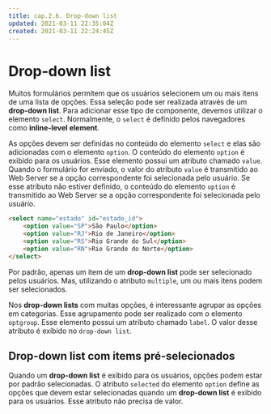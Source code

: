 ```yaml
---
title: cap.2.6. Drop-down list
updated: 2021-03-11 22:35:04Z
created: 2021-03-11 22:24:45Z
---
```


# Drop-down list

Muitos formulários permitem que os usuários selecionem um ou mais itens de uma lista de opções. Essa seleção pode ser realizada através de um **drop-down list**. Para adicionar esse tipo de componente, devemos utilizar o elemento `select`. Normalmente, o `select` é definido pelos navegadores como **inline-level element**.

As opções devem ser definidas no conteúdo do elemento `select` e elas são adicionadas com o elemento `option`. O conteúdo do elemento `option` é exibido para os usuários. Esse elemento possui um atributo chamado `value`. Quando o formulário for enviado, o valor do atributo `value` é transmitido ao Web Server se a opção correspondente foi selecionada pelo usuário. Se esse atributo não estiver definido, o conteúdo do elemento `option` é transmitido ao Web Server se a opção correspondente foi selecionada pelo usuário.

```html
<select name="estado" id="estado_id">      
    <option value="SP">São Paulo</option>
    <option value="RJ">Rio de Janeiro</option>
    <option value="RS">Rio Grande do Sul</option>
    <option value="RN">Rio Grande do Norte</option>
</select>
```

Por padrão, apenas um item de um **drop-down list** pode ser selecionado pelos usuários. Mas, utilizando o atributo `multiple`, um ou mais itens podem ser selecionados.

Nos **drop-down lists** com muitas opções, é interessante agrupar as opções em categorias. Esse agrupamento pode ser realizado com o elemento `optgroup`. Esse elemento possui um atributo chamado `label`. O valor desse atributo é exibido no `drop-down list`.

## Drop-down list com items pré-selecionados

Quando um **drop-down list** é exibido para os usuários, opções podem estar por padrão selecionadas. O atributo `selected` do elemento `option` define as opções que devem estar selecionadas quando um **drop-down list** é exibido para os usuários. Esse atributo não precisa de valor.